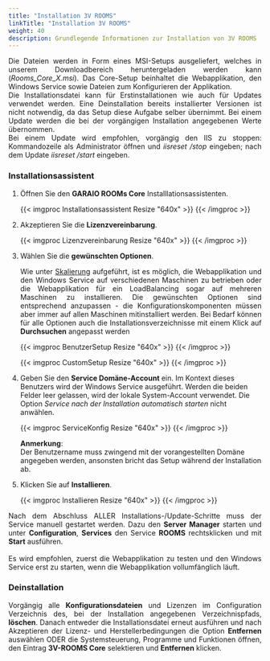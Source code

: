 ```yaml
---
title: "Installation 3V ROOMS"
linkTitle: "Installation 3V ROOMS"
weight: 40
description: Grundlegende Informationen zur Installation von 3V ROOMS
---
```

<p align = "justify">
Die Dateien werden in Form eines MSI-Setups ausgeliefert, welches in unserem <a hfref = "https://us04st1.zoom.us/web_client/1q1nf58/html/externalLinkPage.html?ref=https://3volutions.atlassian.net/servicedesk/customer/portal/1/article/417300536"> Downloadbereich </a> heruntergeladen werden kann (<i>Rooms_Core_X.msi</i>). Das Core-Setup beinhaltet die Webapplikation, den Windows Service sowie Dateien zum Konfigurieren der Applikation. </br>
Die Installationsdatei kann für Erstinstallationen wie auch für Updates verwendet werden. Eine Deinstallation bereits installierter Versionen ist nicht notwendig, da das Setup diese Aufgabe selber übernimmt. Bei einem Update werden die bei der vorgängigen Installation angegebenen Werte übernommen. </br>
Bei einem Update wird empfohlen, vorgängig den IIS zu stoppen: Kommandozeile als Administrator öffnen und <i>iisreset /stop </i> eingeben; nach dem Update <i> iisreset /start </i> eingeben.
</p>

### Installationsassistent

1. Öffnen Sie den **GARAIO ROOMs Core** Installlationsassistenten.
   
   {{< imgproc Installationsassistent Resize "640x" >}} {{< /imgproc >}}

2. Akzeptieren Sie die **Lizenzvereinbarung**.
   
   {{< imgproc Lizenzvereinbarung Resize "640x" >}} {{< /imgproc >}}

3. Wählen Sie die **gewünschten Optionen**.
   <p align = "justify">
   Wie unter <a href = "https://3volutions.atlassian.net/servicedesk/customer/portal/1/article/257130714?src=137072959">Skalierung</a> aufgeführt, ist es möglich, die Webapplikation und den Windows Service auf verschiedenen Maschinen zu betrieben oder die Webapplikation für ein LoadBalancing sogar auf mehreren Maschinen zu installieren. Die gewünschten Optionen sind entsprechend anzupassen - die Konfigurationskomponenten müssen aber immer auf allen Maschinen mitinstalliert werden. Bei Bedarf können für alle Optionen auch die Installationsverzeichnisse mit einem Klick auf <b>Durchsuchen</b> angepasst werden </p>

   {{< imgproc BenutzerSetup Resize "640x" >}} {{< /imgproc >}}

   {{< imgproc CustomSetup Resize "640x" >}} {{< /imgproc >}}

4. Geben Sie den **Service Domäne-Account** ein. Im Kontext dieses Benutzers wird der Windows Service ausgeführt. Werden die beiden Felder leer gelassen, wird der lokale System-Account verwendet. Die Option _Service nach der Installation automatisch starten_ nicht anwählen.
   
   {{< imgproc ServiceKonfig Resize "640x" >}} {{< /imgproc >}}
   
   **Anmerkung**: </br>
   Der Benutzername muss zwingend mit der vorangestellten Domäne angegeben werden, ansonsten bricht das Setup während der Installation ab. </br>
5. Klicken Sie auf **Installieren**.
   
   {{< imgproc Installieren Resize "640x" >}} {{< /imgproc >}}

<p align = "justify">
Nach dem Abschluss ALLER Installations-/Update-Schritte muss der Service manuell gestartet werden. Dazu den <b>Server Manager</b> starten und unter <b>Configuration</b>, <b>Services</b> den Service <b>ROOMS</b> rechtsklicken und mit <b>Start</b> ausführen. </br> </br>
Es wird empfohlen, zuerst die Webapplikation zu testen und den Windows Service erst zu starten, wenn die Webapplikation vollumfänglich läuft. </p>

### Deinstallation

<p align = "justify">
Vorgängig alle <b>Konfigurationsdateien</b> und Lizenzen im Configuration Verzeichnis des, bei der Installation angegebenen Verzeichnispfads, <b>löschen</b>. Danach entweder die Installationsdatei erneut ausführen und nach Akzeptieren der Lizenz- und Herstellerbedingungen die Option <b>Entfernen</b> auswählen ODER die Systemsteuerung, Programme und Funktionen öffnen, den Eintrag <b>3V-ROOMS Core</b> selektieren und <b>Entfernen</b> klicken.
